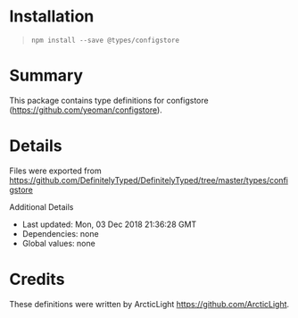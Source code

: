 # Installation
> `npm install --save @types/configstore`

# Summary
This package contains type definitions for configstore (https://github.com/yeoman/configstore).

# Details
Files were exported from https://github.com/DefinitelyTyped/DefinitelyTyped/tree/master/types/configstore

Additional Details
 * Last updated: Mon, 03 Dec 2018 21:36:28 GMT
 * Dependencies: none
 * Global values: none

# Credits
These definitions were written by ArcticLight <https://github.com/ArcticLight>.
